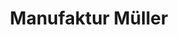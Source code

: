 ---
title: "Manufaktur Müller"
url: /bad-st-leonhard-im-lavanttal/manufaktur-mueller/
shop: Spirituosen
---